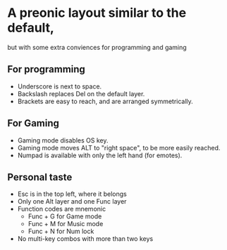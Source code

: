# A preonic layout similar to the default,

but with some extra conviences for programming and gaming

## For programming

* Underscore is next to space.
* Backslash replaces Del on the default layer.
* Brackets are easy to reach, and are arranged symmetrically.

## For Gaming

* Gaming mode disables OS key.
* Gaming mode moves ALT to "right space", to be more easily reached.
* Numpad is available with only the left hand (for emotes).

## Personal taste

* Esc is in the top left, where it belongs
* Only one Alt layer and one Func layer
* Function codes are mnemonic
  * Func + G for Game mode
  * Func + M for Music mode
  * Func + N for Num lock
* No multi-key combos with more than two keys
